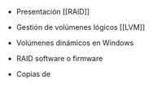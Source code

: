 


- Presentación [[RAID]]
- Gestión de volúmenes lógicos [[LVM]]
- Volúmenes dinámicos en Windows
- RAID software o firmware

- Copias de 